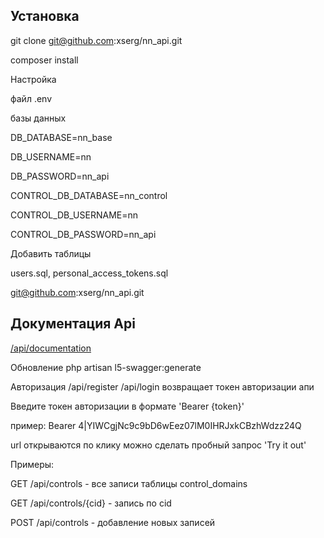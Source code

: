 ## Установка

git clone git@github.com:xserg/nn_api.git

composer install


Настройка

файл .env 

базы данных

DB_DATABASE=nn_base

DB_USERNAME=nn

DB_PASSWORD=nn_api


CONTROL_DB_DATABASE=nn_control

CONTROL_DB_USERNAME=nn

CONTROL_DB_PASSWORD=nn_api


Добавить таблицы 

users.sql, personal_access_tokens.sql

git@github.com:xserg/nn_api.git

## Документация Api

[/api/documentation](/api/documentation#/default)

Обновление
php artisan l5-swagger:generate

Авторизация
/api/register
/api/login
возвращает токен авторизации апи

Введите токен авторизации в формате 'Bearer {token}'

пример: Bearer 4|YIWCgjNc9c9bD6wEez07lM0IHRJxkCBzhWdzz24Q

url открываются по клику можно сделать пробный запрос 'Try it out'

Примеры:

GET /api/controls - все записи таблицы control_domains

GET /api/controls/{cid} - запись по cid 

POST /api/controls - добавление новых записей




